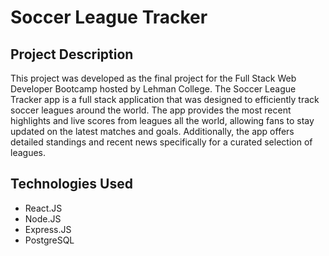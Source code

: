 # Soccer League Tracker
## Project Description
This project was developed as the final project for the Full Stack Web Developer Bootcamp hosted by Lehman College. The Soccer League Tracker app is a full stack application that was designed to efficiently track soccer leagues around the world. The app provides the most recent highlights and live scores from leagues all the world, allowing fans to stay updated on the latest matches and goals. Additionally, the app offers detailed standings and recent news specifically for a curated selection of leagues.  
## Technologies Used
- React.JS
- Node.JS
- Express.JS
- PostgreSQL